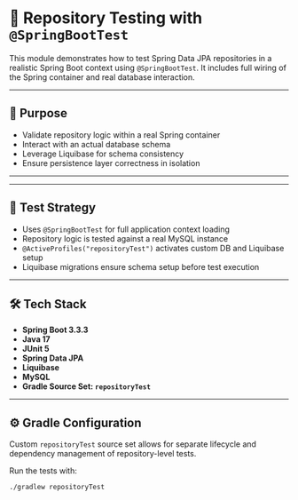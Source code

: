 # 🧪 Repository Testing with `@SpringBootTest`

This module demonstrates how to test Spring Data JPA repositories in a realistic Spring Boot context using `@SpringBootTest`. It includes full wiring of the Spring container and real database interaction.

---

## 🎯 Purpose

- Validate repository logic within a real Spring container
- Interact with an actual database schema
- Leverage Liquibase for schema consistency
- Ensure persistence layer correctness in isolation

---


---

## 🧪 Test Strategy

- Uses `@SpringBootTest` for full application context loading
- Repository logic is tested against a real MySQL instance
- `@ActiveProfiles("repositoryTest")` activates custom DB and Liquibase setup
- Liquibase migrations ensure schema setup before test execution

---

## 🛠 Tech Stack

- **Spring Boot 3.3.3**
- **Java 17**
- **JUnit 5**
- **Spring Data JPA**
- **Liquibase**
- **MySQL**
- **Gradle Source Set: `repositoryTest`**

---

## ⚙️ Gradle Configuration

Custom `repositoryTest` source set allows for separate lifecycle and dependency management of repository-level tests.

Run the tests with:

```bash
./gradlew repositoryTest

